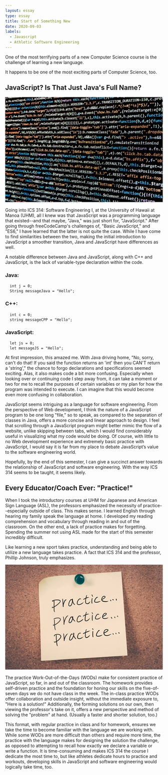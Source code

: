```yaml
---
layout: essay
type: essay
title: Start of Something New
date: 2020-09-03
labels:
  - Javascript
  - Athletic Software Engineering
---
```


One of the most terrifying parts of a new Computer Science course is the challenge of learning a new language.

It happens to be one of the most exciting parts of Computer Science, too.

## JavaScript? Is That Just Java's Full Name?

<img class="ui medium right floated rounded image" src="../images/code.jpg">

Going into ICS 314: Software Engineering I, at the University of Hawaii at Manoa (UHM), all I knew was that JavaScript was a programming language that existed--and that maybe, "Java," was just short for, "JavaScript." After going through freeCodeCamp's challenges of, "Basic JavaScript," and "ES6," I have learned that the latter is not quite the case. While I have come to find similarities between the two, making the initial introduction to JavaScript a smoother transition, Java and JavaScript have differences as well.

A notable difference between Java and JavaScript, along with C++ and JavaScript, is the lack of variable-type declaration within the code.

### Java:
```
  int j = 0;
  String messageJava = "Hello";
```

### C++:
```
  int c = 0;
  string messageCPP = "Hello";
```

### JavaScript:
```
  let js = 0;
  let messageJS = "Hello";
```

At first impression, this amazed me. With Java driving home, "No, sorry, can't do that! If you said the function returns an 'int' then you CAN'T return a 'string'," the chance to forgo declarations and specifications seemed exciting. Alas, it also makes code a bit more confusing. Especially when looking over or continuing code I step away from, it can take a moment or two for me to recall the purposes of certain variables or my plan for how the program was intended to execute. I can imagine that this would become even more confusing in collaboration.

JavaScript seems intriguing as a language for software engineering. From the perspective of Web development, I think the nature of a JavaScript program to be one long "file," so to speak, as compared to the separation of classes in Java, offers a more concise and linear approach to design. I feel that scrolling through a JavaScript program might better mimic the flow of a website, unlike skipping between tabs, which I would find considerably useful in visualizing what my code would be doing. Of course, with little to no Web development experience and extremely basic practice with JavaScript, I would say it is far from my place to debate JavaScript’s value to the software engineering world.

Hopefully, by the end of this semester, I can give a succinct answer towards the relationship of JavaScript and software engineering. With the way ICS 314 seems to be taught, it seems likely.

## Every Educator/Coach Ever: "Practice!"

When I took the introductory courses at UHM for Japanese and American Sign Language (ASL), the professors emphasized the necessity of practice--especially outside of class. This makes sense. I learned English through hearing my family speak the language at home. I developed my reading comprehension and vocabulary through reading in and out of the classroom. On the other end, a lack of practice makes for forgetting. Spending the summer not using ASL made for the start of this semester incredibly difficult.

Like learning a new sport takes practice, understanding and being able to utilize a new language takes practice. A fact that ICS 314 and the professor, Phillip Johnson, truly emphasizes.

<img class="ui medium left floated rounded image" src="../images/practice.jpg">

The practice Work-Out-of-the-Days (WODs) make for consistent practice of JavaScript, so far, in and out of the classroom. The homework provides self-driven practice and the foundation for honing our skills on the five-of-seven days we do not have class in the week. The in-class practice WODs offer collaboration and outside insight, without the immediate exposure to, "Here is a solution!" Additionally, the forming solutions on our own, then viewing the professor's take on it, offers a new perspective and method of solving the "problem" at hand. (Usually a faster and shorter solution, too.)

This format, with regular practice in class and for homework, ensures we take the time to become familiar with the language we are working with. While some WODs are more difficult than others and require more time, the practice with the language makes for designing the solution the challenge, as opposed to attempting to recall how exactly we declare a variable or write a function. It is time-consuming and makes ICS 314 the course I dedicate the most time to, but like athletes dedicate hours to practice and workouts, developing skills in JavaScript and software engineering would logically take time, too.


